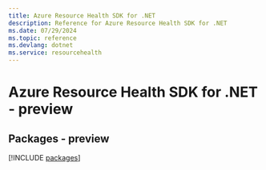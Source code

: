 ```yaml
---
title: Azure Resource Health SDK for .NET
description: Reference for Azure Resource Health SDK for .NET
ms.date: 07/29/2024
ms.topic: reference
ms.devlang: dotnet
ms.service: resourcehealth
---
```

# Azure Resource Health SDK for .NET - preview
## Packages - preview
[!INCLUDE [packages](resource-health-index.md)]